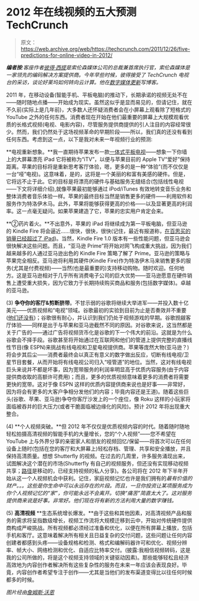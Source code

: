 # 2012 年在线视频的五大预测 TechCrunch

> 原文：<https://web.archive.org/web/https://techcrunch.com/2011/12/26/five-predictions-for-online-video-in-2012/>

***编者按**:客座作者[彼得·西提](https://web.archive.org/web/20221207014819/http://www.crunchbase.com/person/peter-csathy)是索伦森媒体公司的总裁兼首席执行官，索伦森媒体是一家领先的编码解决方案提供商。今年早些时候，彼得接受了 TechCrunch 电视台的采访，谈论好莱坞如何转向云计算。他在[数字媒体更新](https://web.archive.org/web/20221207014819/http://digitalmediaupdate.blogspot.com/)写博客。*

2011 年，在移动设备(智能手机、平板电脑)的推动下，长期承诺的视频无处不在——随时随地点播——开始成为现实。虽然这似乎是显而易见的，但请记住，就在不久前(实际上是几年前)，大多数人还怀疑消费者会在小屏幕上观看除了短格式的 YouTube 之外的任何东西。消费者现在开始在他们最重要的屏幕上大规模观看优质的长格式视频(电视、电影内容)，尽管服务提供商提供的引人注目的内容经常很少。然而，我们仍然处于这场视频革命的早期阶段——所以，我们真的还没有看到任何东西。考虑到这一点，以下是我对未来一年视频行业的预测:

**电视重新想象。**我一直期待苹果发布一款[一体式平板电视](https://web.archive.org/web/20221207014819/http://www.techmeme.com/111218/p12#a111218p12)——想象一下你墙上的大屏幕漂亮 iPad 它将被称为“iTV”，以便与苹果目前的 Apple TV“爱好”保持距离。苹果的目标将是重新思考客厅体验，嗯，更多的是一种“体验”(而不仅仅是一台“哑”电视)。这意味着，是的，这将是一个美丽的和富有美感的硬件。但是，它将远不止于此。它的目标是将漂亮的硬件与基础服务无缝结合(包括线性电视——下文将详细介绍),就像苹果最初能够通过 iPod/iTunes 有效地转变音乐业务和整体消费者音乐体验一样。苹果的最终目标当然是销售更多的硬件——利用软件和服务作为特洛伊木马。此外，苹果将能够获得更高的价格——以及显著更高的利润率。这一点毫无疑问。如果苹果建造了它，苹果的忠实用户肯定会来。

**②药片着火。**不出意外，苹果的 iPad 将继续成为第一平板电脑，但亚马逊的 Kindle Fire 将会逼近……很快，很快，很快(记住，最近有报道称，[在百思买的销量已经超过了 iPad](https://web.archive.org/web/20221207014819/https://beta.techcrunch.com/2011/11/29/the-kindle-fire-bests-the-ipad-at-best-buy-becomes-the-retailers-best-selling-tablet/))。当然，Kindle Fire 1.0 版本有一些性能问题，但亚马逊会很快解决这些问题。而且，“亚马逊 Prime”将开始对网飞构成重大挑战，因为我们越来越多的人通过亚马逊出色的 Kindle Fire 策略了解了 Prime。亚马逊的策略与苹果完全相反。亚马逊将利用其硬件(Kindle Fire)作为特洛伊木马来销售更多的服务(尤其是付费视频)——当然(也是最重要的)支持移动购物。随时欢迎。任何地方。这是亚马逊相对于几乎所有消费电子公司的巨大优势——亚马逊愿意在硬件销售上遭受重大损失，因为它致力于长期持续购买商品和服务(包括数字媒体)。卓越的亚马逊。

(3) **争夺你的客厅&剪断脐带**。不甘示弱的谷歌将继续大举进军——并投入数十亿美元——优质视频和“电视”领域。谷歌最初的实验到目前为止是否奏效并不重要([他们还没有](https://web.archive.org/web/20221207014819/https://beta.techcrunch.com/2011/11/03/google-tv-v2-review-its-getting-closer/))；谷歌很有耐心，并认识到我们仍处于视频游戏的早期。谷歌觊觎客厅体验——同样是出于与苹果和亚马逊截然不同的原因。对谷歌来说，这当然都是关于广告的——通过广告将视频货币化是谷歌的下一个伟大的前沿。这就是为什么谷歌会不择手段。谷歌甚至将开始通过在互联网和他们的管道上提供完整的直播线性节目(像 ESPN)来挑战有线电视和卫星电视提供商。苹果等庞然大物(亚马逊？)将会步其后尘——消费者最终会以真正有意义的数字做出反应，切断有线电视/卫星节目套餐，从而开始将有线电视公司归入“哑管道”的地位。当然，这对有线电视巨头来说并不都是坏事，因为宽带服务的利润率明显高于优质内容服务(由于内容提供商收取的高额许可费用)；而且，更多的优质视频意味着更多的消费者将需要更快的宽带。这对于像 ESPN 这样的优质内容提供商来说也是好事——非常好，因为将会有更多的大客户争相分发他们的内容；毕竟内容还是王道)。随着这些巨头(谷歌、苹果、亚马逊)争夺你客厅沙发上的一个座位，像 Roku 这样的小玩家将面临被吞并的巨大压力(或者干脆面临被边缘化的风险)。预计 2012 年将出现重大整合。

(4) **个人视频突破。**但 2012 年不仅仅是优质视频内容的时代。随着随时随地轻松拍摄高清视频的智能手机的大量增长，您的“个人视频”——您不希望在 YouTube 上与外界分享的亲密家人和朋友的视频回忆/保留——将首次可以在任何设备上随时(包括在您的客厅和大屏幕上)轻松存档、管理、共享和安全播放，并且保持高清质量。想想 Shutterfly 的视频。在过去的几周里，许多服务涌现出来，试图解决这个潜在的市场(Shutterfly 有自己的视频服务，但还没有实现移动视频共享；[路径](https://web.archive.org/web/20221207014819/https://beta.techcrunch.com/2011/11/29/paths-second-iteration-is-less-photosharing-and-more-everything-sharing/)是移动的，已经支持视频的私人分享)。各公司将在 2012 年下半年开始从这一个人视频机会中获利。记住，家庭视频记忆也许是我们拥有的*最有价值的财产。。。这些是你生命中可以永远存在的片段。而且，一旦你投资让某项服务成为你个人视频记忆的“家”，你可能永远不会离开。切换“痛苦”简直太大了。这对服务提供商来说是好事。非常好。他们现在将有新的方法利用大量的数字赚钱。*

(5) **高清视频** **生态系统增长爆发。**由于这些和其他因素，对高清视频产品和服务的需求将呈指数级增长，视频工作流将大规模迁移到云中，开始对传统硬件提供商构成严峻挑战。所有视频都必须经过准备和优化，以便在所有屏幕上播放，包括手机和客厅。这意味着解决所有相关且日益复杂的交付问题，这些问题让任何内容创建者都感到头疼——设备规格和检测、格式和编解码器许可和优化、视频分辨率、帧大小、网络检测和优化、自适应比特率交付。(披露:我相信视频转码，这是我的公司所做的，将是这个视频支持领域的关键驱动因素)。那些能够轻松且经济高效地为内容创作者解决所有这些复杂性的服务在未来一年应该会表现良好。毕竟，内容创作者希望专注于创作——尤其是当他们的发布渠道变得比以往任何时候都多的时候。

*图片经由[詹姆斯·沃恩](https://web.archive.org/web/20221207014819/http://www.flickr.com/photos/x-ray_delta_one/4265173624/)*